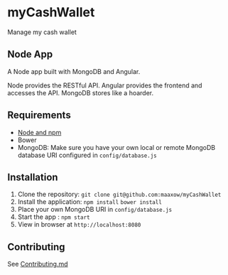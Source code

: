 # myCashWallet
Manage my cash wallet

## Node App

A Node app built with MongoDB and Angular.

Node provides the RESTful API. Angular provides the frontend and accesses the API. MongoDB stores like a hoarder.

## Requirements

- [Node and npm](http://nodejs.org)
- Bower
- MongoDB: Make sure you have your own local or remote MongoDB database URI configured in `config/database.js`

## Installation

1. Clone the repository: `git clone git@github.com:maaxow/myCashWallet`
2. Install the application: `npm install` `bower install`
3. Place your own MongoDB URI in `config/database.js`
3. Start the app : `npm start`
4. View in browser at `http://localhost:8080`

## Contributing

See [Contributing.md](https://github.com/maaxow/myCashWallet/blob/master/CONTRIBUTING.md)

